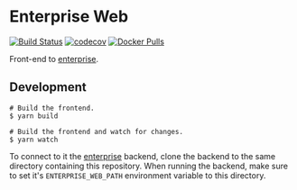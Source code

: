 # Enterprise Web

[![Build Status](https://travis-ci.com/federation/enterprise-web.svg?branch=master)](https://travis-ci.com/federation/enterprise-web) [![codecov](https://codecov.io/gh/federation/enterprise-web/branch/master/graph/badge.svg)](https://codecov.io/gh/federation/enterprise-web) [![Docker Pulls](https://img.shields.io/docker/pulls/fedtech/enterprise-web.svg)](https://hub.docker.com/r/fedtech/enterprise-web/)

Front-end to [enterprise].

## Development

``` shell
# Build the frontend.
$ yarn build

# Build the frontend and watch for changes.
$ yarn watch
```

To connect to it the [enterprise] backend, clone the backend to the same directory containing this repository. When running the backend, make sure to set it's `ENTERPRISE_WEB_PATH` environment variable to this directory.

[enterprise]: https://github.com/federation/enterprise
